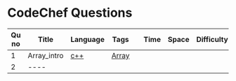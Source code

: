 # CodeChef Questions

| Qu no | Title       |  Language   | Tags |      | Time   | Space  | Difficulty  |     | Approach    | 
| --    | ----------- | ----------- | ---  | ---- | -----  |  ---   | ----------- | --- | ----------- |
| 1     | Array_intro       | [c++](https://github.com/Rikhldr0267/Code-Insight/blob/main/CodeChef/Array/C%2B%2B/array_intro.cpp) | [Array](./Arrays/Arrays_README.md) |
| 2     | ----        |
